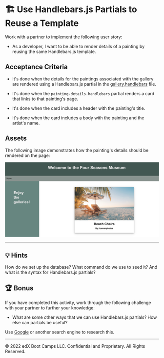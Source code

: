 # 🏗️ Use Handlebars.js Partials to Reuse a Template

Work with a partner to implement the following user story:

* As a developer, I want to be able to render details of a painting by reusing the same Handlebars.js template.

## Acceptance Criteria

* It's done when the details for the paintings associated with the gallery are rendered using a Handlebars.js partial in the [gallery.handlebars](Unsolved/views/gallery.handlebars) file.

* It's done when the `painting-details.handlebars` partial renders a card that links to that painting's page.

* It's done when the card includes a header with the painting's title.

* It's done when the card includes a body with the painting and the artist's name.

## Assets

The following image demonstrates how the painting's details should be rendered on the page:

![On a museum webpage, one card displays a photo of a sandy beach with the title and artist name underneath it.](Images/01-painting-details.jpg)

---

## 💡 Hints

How do we set up the database? What command do we use to seed it? And what is the syntax for Handlebars.js partials?

## 🏆 Bonus

If you have completed this activity, work through the following challenge with your partner to further your knowledge:

* What are some other ways that we can use Handlebars.js partials? How else can partials be useful?

Use [Google](https://www.google.com) or another search engine to research this.

---
© 2022 edX Boot Camps LLC. Confidential and Proprietary. All Rights Reserved.